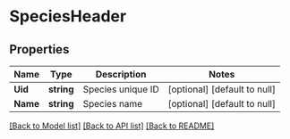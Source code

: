 # SpeciesHeader

## Properties
Name | Type | Description | Notes
------------ | ------------- | ------------- | -------------
**Uid** | **string** | Species unique ID | [optional] [default to null]
**Name** | **string** | Species name | [optional] [default to null]

[[Back to Model list]](../README.md#documentation-for-models) [[Back to API list]](../README.md#documentation-for-api-endpoints) [[Back to README]](../README.md)


